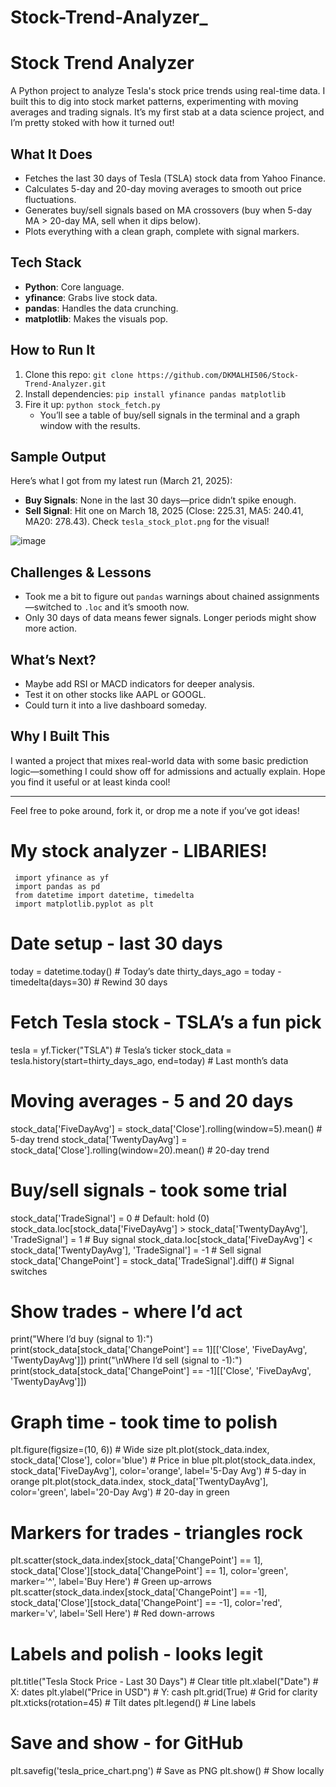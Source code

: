 # Stock-Trend-Analyzer_
# Stock Trend Analyzer

A Python project to analyze Tesla's stock price trends using real-time data. I built this to dig into stock market patterns, experimenting with moving averages and trading signals. It’s my first stab at a data science project, and I’m pretty stoked with how it turned out!

## What It Does
- Fetches the last 30 days of Tesla (TSLA) stock data from Yahoo Finance.
- Calculates 5-day and 20-day moving averages to smooth out price fluctuations.
- Generates buy/sell signals based on MA crossovers (buy when 5-day MA > 20-day MA, sell when it dips below).
- Plots everything with a clean graph, complete with signal markers.

## Tech Stack
- **Python**: Core language.
- **yfinance**: Grabs live stock data.
- **pandas**: Handles the data crunching.
- **matplotlib**: Makes the visuals pop.

## How to Run It
1. Clone this repo: `git clone https://github.com/DKMALHI506/Stock-Trend-Analyzer.git`
2. Install dependencies: `pip install yfinance pandas matplotlib`
3. Fire it up: `python stock_fetch.py`
   - You’ll see a table of buy/sell signals in the terminal and a graph window with the results.

## Sample Output
Here’s what I got from my latest run (March 21, 2025):
- **Buy Signals**: None in the last 30 days—price didn’t spike enough.
- **Sell Signal**: Hit one on March 18, 2025 (Close: 225.31, MA5: 240.41, MA20: 278.43). Check `tesla_stock_plot.png` for the visual!

![image](https://github.com/user-attachments/assets/ca6939ab-773c-4178-98ab-f5eb561724d3)


## Challenges & Lessons
- Took me a bit to figure out `pandas` warnings about chained assignments—switched to `.loc` and it’s smooth now.
- Only 30 days of data means fewer signals. Longer periods might show more action.

## What’s Next?
- Maybe add RSI or MACD indicators for deeper analysis.
- Test it on other stocks like AAPL or GOOGL.
- Could turn it into a live dashboard someday.

## Why I Built This
I wanted a project that mixes real-world data with some basic prediction logic—something I could show off for admissions and actually explain. Hope you find it useful or at least kinda cool!

---
Feel free to poke around, fork it, or drop me a note if you’ve got ideas!


# My stock analyzer - LIBARIES!
     import yfinance as yf            
     import pandas as pd                
     from datetime import datetime, timedelta  
     import matplotlib.pyplot as plt   

# Date setup - last 30 days
today = datetime.today()           # Today’s date
thirty_days_ago = today - timedelta(days=30)  # Rewind 30 days

# Fetch Tesla stock - TSLA’s a fun pick
tesla = yf.Ticker("TSLA")          # Tesla’s ticker
stock_data = tesla.history(start=thirty_days_ago, end=today)  # Last month’s data

# Moving averages - 5 and 20 days
stock_data['FiveDayAvg'] = stock_data['Close'].rolling(window=5).mean()    # 5-day trend
stock_data['TwentyDayAvg'] = stock_data['Close'].rolling(window=20).mean() # 20-day trend

# Buy/sell signals - took some trial
stock_data['TradeSignal'] = 0      # Default: hold (0)
stock_data.loc[stock_data['FiveDayAvg'] > stock_data['TwentyDayAvg'], 'TradeSignal'] = 1   # Buy signal
stock_data.loc[stock_data['FiveDayAvg'] < stock_data['TwentyDayAvg'], 'TradeSignal'] = -1  # Sell signal
stock_data['ChangePoint'] = stock_data['TradeSignal'].diff()  # Signal switches

# Show trades - where I’d act
print("Where I’d buy (signal to 1):")
print(stock_data[stock_data['ChangePoint'] == 1][['Close', 'FiveDayAvg', 'TwentyDayAvg']])
print("\nWhere I’d sell (signal to -1):")
print(stock_data[stock_data['ChangePoint'] == -1][['Close', 'FiveDayAvg', 'TwentyDayAvg']])

# Graph time - took time to polish
plt.figure(figsize=(10, 6))        # Wide size
plt.plot(stock_data.index, stock_data['Close'], color='blue')           # Price in blue
plt.plot(stock_data.index, stock_data['FiveDayAvg'], color='orange', label='5-Day Avg')    # 5-day in orange
plt.plot(stock_data.index, stock_data['TwentyDayAvg'], color='green', label='20-Day Avg')  # 20-day in green

# Markers for trades - triangles rock
plt.scatter(stock_data.index[stock_data['ChangePoint'] == 1], 
            stock_data['Close'][stock_data['ChangePoint'] == 1], 
            color='green', marker='^', label='Buy Here')  # Green up-arrows
plt.scatter(stock_data.index[stock_data['ChangePoint'] == -1], 
            stock_data['Close'][stock_data['ChangePoint'] == -1], 
            color='red', marker='v', label='Sell Here')   # Red down-arrows

# Labels and polish - looks legit
plt.title("Tesla Stock Price - Last 30 Days")  # Clear title
plt.xlabel("Date")                  # X: dates
plt.ylabel("Price in USD")          # Y: cash
plt.grid(True)                      # Grid for clarity
plt.xticks(rotation=45)             # Tilt dates
plt.legend()                        # Line labels

# Save and show - for GitHub
plt.savefig('tesla_price_chart.png')  # Save as PNG
plt.show()                          # Show locally
